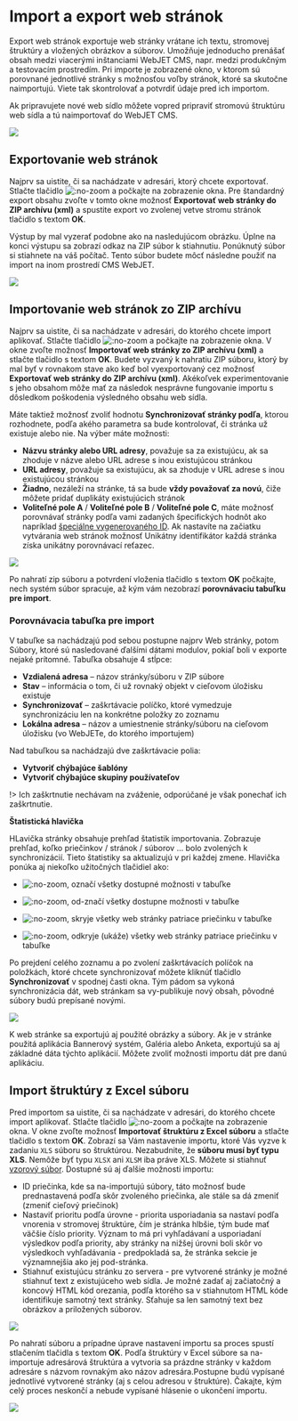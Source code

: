# Import a export web stránok

Export web stránok exportuje web stránky vrátane ich textu, stromovej štruktúry a vložených obrázkov a súborov. Umožňuje jednoducho prenášať obsah medzi viacerými inštanciami WebJET CMS, napr. medzi produkčným a testovacím prostredím. Pri importe je zobrazené okno, v ktorom sú porovnané jednotlivé stránky s možnosťou voľby stránok, ktoré sa skutočne naimportujú. Viete tak skontrolovať a potvrdiť údaje pred ich importom.

Ak pripravujete nové web sídlo môžete vopred pripraviť stromovú štruktúru web sídla a tú naimportovať do WebJET CMS.

![](import-export-window.png)

## Exportovanie web stránok

Najprv sa uistite, či sa nachádzate v adresári, ktorý chcete exportovať. Stlačte tlačidlo ![](import-export-button.png ":no-zoom") a počkajte na zobrazenie okna. Pre štandardný export obsahu zvoľte v tomto okne možnosť **Exportovať web stránky do ZIP archívu (xml)** a spustite export vo zvolenej vetve stromu stránok tlačidlo s textom **OK**.

Výstup by mal vyzerať podobne ako na nasledujúcom obrázku. Úplne na konci výstupu sa zobrazí odkaz na ZIP súbor k stiahnutiu. Ponúknutý súbor si stiahnete na váš počítač. Tento súbor budete môcť následne použiť na import na inom prostredí CMS WebJET.

![](exported-window.png)

## Importovanie web stránok zo ZIP archívu

Najprv sa uistite, či sa nachádzate v adresári, do ktorého chcete import aplikovať. Stlačte tlačidlo ![](import-export-button.png ":no-zoom") a počkajte na zobrazenie okna. V okne zvoľte možnosť **Importovať web stránky zo ZIP archívu (xml)** a stlačte tlačidlo s textom **OK**. Budete vyzvaný k nahratiu ZIP súboru, ktorý by mal byť v rovnakom stave ako keď bol vyexportovaný cez možnosť **Exportovať web stránky do ZIP archívu (xml)**. Akékoľvek experimentovanie s jeho obsahom môže mať za následok nesprávne fungovanie importu s dôsledkom poškodenia výsledného obsahu web sídla.

Máte taktiež možnosť zvoliť hodnotu **Synchronizovať stránky podľa**, ktorou rozhodnete, podľa akého parametra sa bude kontrolovať, či stránka už existuje alebo nie.
Na výber máte možnosti:
- **Názvu stránky alebo URL adresy**, považuje sa za existujúcu, ak sa zhoduje v názve alebo URL adrese s inou existujúcou stránkou
- **URL adresy**, považuje sa existujúcu, ak sa zhoduje v URL adrese s inou existujúcou stránkou
- **Žiadno**, nezáleží na stránke, tá sa bude **vždy považovať za novú**, čiže môžete pridať duplikáty existujúcich stránok
- **Voliteľné pole A** / **Voliteľné pole B** / **Voliteľné pole C**, máte možnosť porovnávať stránky podľa vami zadaných špecifických hodnôt ako napríklad [špeciálne vygenerovaného ID](../../frontend/webpages/customfields/README.md#unikátny-identifikátor). Ak nastavíte na začiatku vytvárania web stránok možnosť Unikátny identifikátor každá stránka získa unikátny porovnávací reťazec.

![](import-zip-window.png)

Po nahratí zip súboru a potvrdení vloženia tlačidlo s textom **OK** počkajte, nech systém súbor spracuje, až kým vám nezobrazí **porovnávaciu tabuľku pre import**.

### Porovnávacia tabuľka pre import

V tabuľke sa nachádzajú pod sebou postupne najprv Web stránky, potom Súbory, ktoré sú nasledované ďalšími dátami modulov, pokiaľ boli v exporte nejaké prítomné. Tabuľka obsahuje 4 stĺpce:
- **Vzdialená adresa** – názov stránky/súboru v ZIP súbore
- **Stav** – informácia o tom, či už rovnaký objekt v cieľovom úložisku existuje
- **Synchronizovať** – zaškrtávacie políčko, ktoré vymedzuje synchronizáciu len na konkrétne položky zo zoznamu
- **Lokálna adresa** – názov a umiestnenie stránky/súboru na cieľovom úložisku (vo WebJETe, do ktorého importujem)


Nad tabuľkou sa nachádzajú dve zaškrtávacie polia:
- **Vytvoriť chýbajúce šablóny**
- **Vytvoriť chýbajúce skupiny používateľov**

!> Ich zaškrtnutie nechávam na zváženie, odporúčané je však ponechať ich zaškrtnutie.

**Štatistická hlavička**

HLavička stránky obsahuje prehľad štatistik importovania. Zobrazuje prehľad, koľko priečinkov / stránok / súborov ... bolo zvolených k synchronizácií. Tieto štatistiky sa aktualizujú v pri každej zmene.
Hlavička ponúka aj niekoľko užitočných tlačidiel ako:
- ![](selectAllBtn.png ":no-zoom"), označí všetky dostupné možnosti v tabuľke

- ![](deselectAllBtn.png ":no-zoom"), od-značí všetky dostupne možnosti v tabuľke

- ![](closeAllFoldersBtn.png ":no-zoom"), skryje všetky web stránky patriace priečinku v tabuľke

- ![](openAllFoldersBtn.png ":no-zoom"), odkryje (ukáže) všetky web stránky patriace priečinku v tabuľke


Po prejdení celého zoznamu a po zvolení zaškrtávacích políčok na položkách, ktoré chcete synchronizovať môžete kliknúť tlačidlo **Synchronizovať** v spodnej časti okna. Tým pádom sa vykoná synchronizácia dát, web stránkam sa vy-publikuje nový obsah, pôvodné súbory budú prepísané novými.

![](imported-zip-window.png)

K web stránke sa exportujú aj použité obrázky a súbory. Ak je v stránke použitá aplikácia Bannerový systém, Galéria alebo Anketa, exportujú sa aj základné dáta týchto aplikácií. Môžete zvoliť možnosti importu dát pre danú aplikáciu.

## Import štruktúry z Excel súboru

Pred importom sa uistite, či sa nachádzate v adresári, do ktorého chcete import aplikovať. Stlačte tlačidlo ![](import-export-button.png ":no-zoom") a počkajte na zobrazenie okna. V okne zvoľte možnosť **Importovať štruktúru z Excel súboru** a stlačte tlačidlo s textom **OK**. Zobrazí sa Vám nastavenie importu, ktoré Vás vyzve k zadaniu `XLS` súboru so štruktúrou. Nezabudnite, že **súboru musí byť typu XLS**. Nemôže byť typu `XLSX` ani `XLSM` iba práve XLS. Môžete si stiahnuť [vzorový súbor](import_struct.xls). Dostupné sú aj ďalšie možnosti importu:

- ID priečinka, kde sa na-importujú súbory, táto možnosť bude prednastavená podľa skôr zvoleného priečinka, ale stále sa dá zmeniť (zmeniť cieľový priečinok)
- Nastaviť prioritu podľa úrovne - priorita usporiadania sa nastaví podľa vnorenia v stromovej štruktúre, čím je stránka hlbšie, tým bude mať väčšie číslo priority. Význam to má pri vyhľadávaní a usporiadaní výsledkov podľa priority, aby stránky na nižšej úrovni boli skôr vo výsledkoch vyhľadávania - predpokladá sa, že stránka sekcie je významnejšia ako jej pod-stránka.
- Stiahnuť existujúcu stránku zo servera - pre vytvorené stránky je možné stiahnuť text z existujúceho web sídla. Je možné zadať aj začiatočný a koncový HTML kód orezania, podľa ktorého sa v stiahnutom HTML kóde identifikuje samotný text stránky. Sťahuje sa len samotný text bez obrázkov a priložených súborov.

![](import-excel-window.png)

Po nahratí súboru a prípadne úprave nastavení importu sa proces spustí stlačením tlačidla s textom **OK**. Podľa štruktúry v Excel súbore sa na-importuje adresárová štruktúra a vytvoria sa prázdne stránky v každom adresáre s názvom rovnakým ako názov adresára.Postupne budú vypísané jednotlivé vytvorené stránky (aj s celou adresou v štruktúre). Čakajte, kým celý proces neskončí a nebude vypísané hlásenie o ukončení importu.

![](imported-excel-window.png)